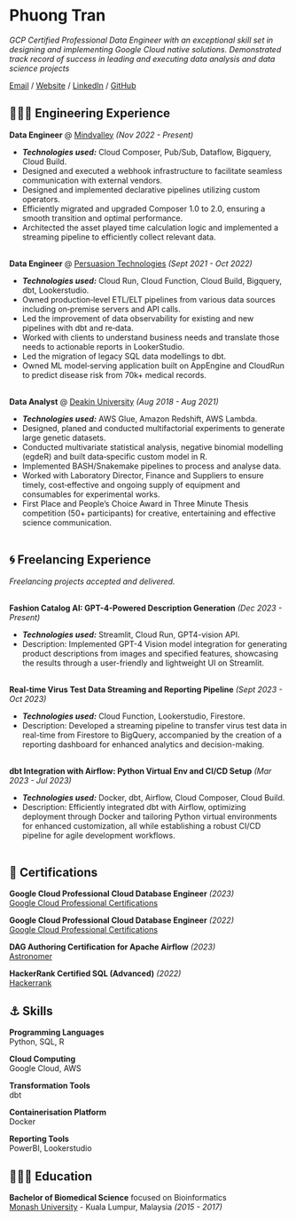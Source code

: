 # Phuong Tran

_GCP Certified Professional Data Engineer with an exceptional skill set in designing and implementing Google Cloud native solutions.
Demonstrated track record of success in leading and executing data analysis and data science projects_ <br>

[Email](mailto:nphuongtran94@gmail.com) / [Website](themoonrider.github.io/) / [LinkedIn](https://www.linkedin.com/in/phuongtran194/) / [GitHub](https://github.com/themoonrider/)
## 👩🏼‍💻 Engineering Experience

**Data Engineer** @ [Mindvalley](https://mindvalley.com) _(Nov 2022 - Present)_ <br>
  - **_Technologies used:_** Cloud Composer, Pub/Sub, Dataflow, Bigquery, Cloud Build.
  - Designed and executed a webhook infrastructure to facilitate seamless communication with external vendors.
  - Designed and implemented declarative pipelines utilizing custom operators.
  - Efficiently migrated and upgraded Composer 1.0 to 2.0, ensuring a smooth transition and optimal performance.
  - Architected the asset played time calculation logic and implemented a streaming pipeline to efficiently collect relevant data.
<br><br>

**Data Engineer** @ [Persuasion Technologies](https://www.impersuasion.com/) _(Sept 2021 - Oct 2022)_ <br>
  - **_Technologies used:_** Cloud Run, Cloud Function, Cloud Build, Bigquery, dbt, Lookerstudio.
  - Owned production‑level ETL/ELT pipelines from various data sources including on‑premise servers and API calls.
  - Led the improvement of data observability for existing and new pipelines with dbt and re‑data.
  - Worked with clients to understand business needs and translate those needs to actionable reports in LookerStudio.
  - Led the migration of legacy SQL data modellings to dbt.
  - Owned ML model‑serving application built on AppEngine and CloudRun to predict disease risk from 70k+ medical records.
<br><br>

**Data Analyst** @ [Deakin University](https://www.deakin.edu.au/) _(Aug 2018 - Aug 2021)_ <br>
  - **_Technologies used:_** AWS Glue, Amazon Redshift, AWS Lambda.
  - Designed, planed and conducted multifactorial experiments to generate large genetic datasets.
  - Conducted multivariate statistical analysis, negative binomial modelling (egdeR) and built data‑specific custom model in R.
  - Implemented BASH/Snakemake pipelines to process and analyse data.
  - Worked with Laboratory Director, Finance and Suppliers to ensure timely, cost‑effective and ongoing supply of equipment and consumables for experimental works.
  - First Place and People’s Choice Award in Three Minute Thesis competition (50+ participants) for creative, entertaining and effective science communication.
    <br><br>

## 🌀 Freelancing Experience

_Freelancing projects accepted and delivered._
<br><br>

**Fashion Catalog AI: GPT-4-Powered Description Generation**  _(Dec 2023 - Present)_ <br>
  - **_Technologies used:_** Streamlit, Cloud Run, GPT4-vision API.
  - Description: Implemented GPT-4 Vision model integration for generating product descriptions from images and specified features, showcasing the results through a user-friendly and lightweight UI on Streamlit.
<br><br>

**Real-time Virus Test Data Streaming and Reporting Pipeline** _(Sept 2023 - Oct 2023)_ <br>
  - **_Technologies used:_**  Cloud Function, Lookerstudio, Firestore.
  - Description: Developed a streaming pipeline to transfer virus test data in real-time from Firestore to BigQuery, accompanied by the creation of a reporting dashboard for enhanced analytics and decision-making.
<br><br>

**dbt Integration with Airflow: Python Virtual Env and CI/CD Setup**  _(Mar 2023 - Jul 2023)_ <br>
  - **_Technologies used:_**  Docker, dbt, Airflow, Cloud Composer, Cloud Build.
  - Description: Efficiently integrated dbt with Airflow, optimizing deployment through Docker and tailoring Python virtual environments for enhanced customization, all while establishing a robust CI/CD pipeline for agile development workflows.
    <br><br>

## 📌 Certifications

**Google Cloud Professional Cloud Database Engineer** _(2023)_<br>
[Google Cloud Professional Certifications](https://www.credential.net/profile/phuongtran504977/wallet)
<br>

**Google Cloud Professional Cloud Database Engineer** _(2022)_<br>
[Google Cloud Professional Certifications](https://www.credential.net/profile/phuongtran504977/wallet)
<br>

**DAG Authoring Certification for Apache Airflow** _(2023)_<br>
[Astronomer](https://www.credly.com/badges/3f79e152‑2737‑46c9‑ac4e‑d0d2c9526e19/public_url)
<br>

**HackerRank Certified SQL (Advanced)** _(2022)_<br>
[Hackerrank](https://www.hackerrank.com/certificates/29385c33fa5c)
<br>
  
## ⚓ Skills

**Programming Languages**
<br>Python, SQL, R<br>

**Cloud Computing**
<br>Google Cloud, AWS<br>

**Transformation Tools**
<br>dbt<br>
  
**Containerisation Platform**
<br>Docker<br>

**Reporting Tools**
<br>PowerBI, Lookerstudio<br>

## 👩🏼‍🎓 Education

**Bachelor of Biomedical Science** focused on Bioinformatics<br>
[Monash University](https://www.monash.edu.my/) - Kuala Lumpur, Malaysia _(2015 - 2017)_ <br>
